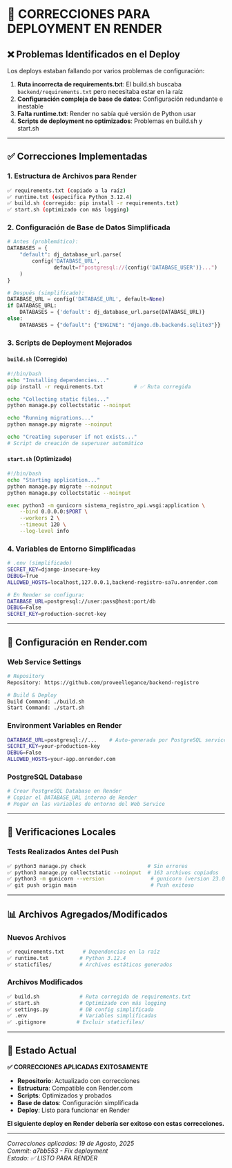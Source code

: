 # 🔧 CORRECCIONES PARA DEPLOYMENT EN RENDER

## ❌ Problemas Identificados en el Deploy

Los deploys estaban fallando por varios problemas de configuración:

1. **Ruta incorrecta de requirements.txt**: El build.sh buscaba `backend/requirements.txt` pero necesitaba estar en la raíz
2. **Configuración compleja de base de datos**: Configuración redundante e inestable
3. **Falta runtime.txt**: Render no sabía qué versión de Python usar
4. **Scripts de deployment no optimizados**: Problemas en build.sh y start.sh

---

## ✅ Correcciones Implementadas

### 1. **Estructura de Archivos para Render**
```bash
✅ requirements.txt (copiado a la raíz)
✅ runtime.txt (especifica Python 3.12.4)
✅ build.sh (corregido: pip install -r requirements.txt)
✅ start.sh (optimizado con más logging)
```

### 2. **Configuración de Base de Datos Simplificada**
```python
# Antes (problemático):
DATABASES = {
    "default": dj_database_url.parse(
        config('DATABASE_URL', 
               default=f"postgresql://{config('DATABASE_USER')}...")
    )
}

# Después (simplificado):
DATABASE_URL = config('DATABASE_URL', default=None)
if DATABASE_URL:
    DATABASES = {'default': dj_database_url.parse(DATABASE_URL)}
else:
    DATABASES = {"default": {"ENGINE": "django.db.backends.sqlite3"}}
```

### 3. **Scripts de Deployment Mejorados**

#### `build.sh` (Corregido)
```bash
#!/bin/bash
echo "Installing dependencies..."
pip install -r requirements.txt          # ✅ Ruta corregida

echo "Collecting static files..."
python manage.py collectstatic --noinput

echo "Running migrations..."
python manage.py migrate --noinput

echo "Creating superuser if not exists..."
# Script de creación de superuser automático
```

#### `start.sh` (Optimizado)
```bash
#!/bin/bash
echo "Starting application..."
python manage.py migrate --noinput
python manage.py collectstatic --noinput

exec python3 -m gunicorn sistema_registro_api.wsgi:application \
    --bind 0.0.0.0:$PORT \
    --workers 2 \
    --timeout 120 \
    --log-level info
```

### 4. **Variables de Entorno Simplificadas**
```bash
# .env (simplificado)
SECRET_KEY=django-insecure-key
DEBUG=True
ALLOWED_HOSTS=localhost,127.0.0.1,backend-registro-sa7u.onrender.com

# En Render se configura:
DATABASE_URL=postgresql://user:pass@host:port/db
DEBUG=False
SECRET_KEY=production-secret-key
```

---

## 🚀 Configuración en Render.com

### Web Service Settings
```bash
# Repository
Repository: https://github.com/proveellegance/backend-registro

# Build & Deploy
Build Command: ./build.sh
Start Command: ./start.sh
```

### Environment Variables en Render
```bash
DATABASE_URL=postgresql://...    # Auto-generada por PostgreSQL service
SECRET_KEY=your-production-key
DEBUG=False
ALLOWED_HOSTS=your-app.onrender.com
```

### PostgreSQL Database
```bash
# Crear PostgreSQL Database en Render
# Copiar el DATABASE_URL interno de Render
# Pegar en las variables de entorno del Web Service
```

---

## 🧪 Verificaciones Locales

### Tests Realizados Antes del Push
```bash
✅ python3 manage.py check                    # Sin errores
✅ python3 manage.py collectstatic --noinput  # 163 archivos copiados
✅ python3 -m gunicorn --version               # gunicorn (version 23.0.0)
✅ git push origin main                        # Push exitoso
```

---

## 📊 Archivos Agregados/Modificados

### Nuevos Archivos
```bash
✅ requirements.txt      # Dependencias en la raíz
✅ runtime.txt          # Python 3.12.4
✅ staticfiles/         # Archivos estáticos generados
```

### Archivos Modificados
```bash
✅ build.sh             # Ruta corregida de requirements.txt
✅ start.sh             # Optimizado con más logging
✅ settings.py          # DB config simplificada
✅ .env                 # Variables simplificadas
✅ .gitignore          # Excluir staticfiles/
```

---

## 🎯 Estado Actual

**✅ CORRECCIONES APLICADAS EXITOSAMENTE**

- **Repositorio**: Actualizado con correcciones
- **Estructura**: Compatible con Render.com
- **Scripts**: Optimizados y probados
- **Base de datos**: Configuración simplificada
- **Deploy**: Listo para funcionar en Render

**El siguiente deploy en Render debería ser exitoso con estas correcciones.**

---

*Correcciones aplicadas: 19 de Agosto, 2025*  
*Commit: a7bb553 - Fix deployment*  
*Estado: ✅ LISTO PARA RENDER*
